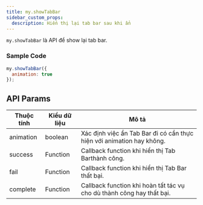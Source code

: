 ```yaml
---
title: my.showTabBar
sidebar_custom_props:
  description: Hiển thị lại tab bar sau khi ẩn
---
```


`my.showTabBar` là API để show lại tab bar.

### Sample Code

```js
my.showTabBar({
  animation: true
});
```

## API Params

| Thuộc tính | Kiểu dữ liệu | Mô tả                                                                 |
| ---------- | ------------ | --------------------------------------------------------------------- |
| animation  | boolean      | Xác định việc ẩn Tab Bar đi có cần thực hiện với animation hay không. |
| success    | Function     | Callback function khi hiển thị Tab Barthành công.                     |
| fail       | Function     | Callback function khi hiển thị Tab Bar thất bại.                      |
| complete   | Function     | Callback function khi hoàn tất tác vụ cho dù thành công hay thất bại. |
